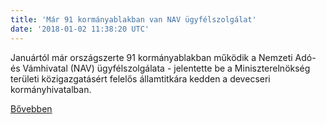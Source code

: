 ```yaml
---
title: 'Már 91 kormányablakban van NAV ügyfélszolgálat'
date: '2018-01-02 11:38:20 UTC'
---
```


Januártól már országszerte 91 kormányablakban működik a Nemzeti Adó- és Vámhivatal (NAV) ügyfélszolgálata - jelentette be a Miniszterelnökség területi közigazgatásért felelős államtitkára kedden a devecseri kormányhivatalban.


[Bővebben](http://ift.tt/2EAGHH2)
